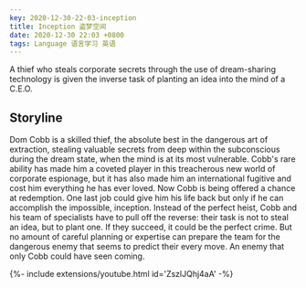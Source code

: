 ```yaml
---
key: 2020-12-30-22-03-inception
title: Inception 盗梦空间
date: 2020-12-30 22:03 +0800
tags: Language 语言学习 英语
---
```


A thief who steals corporate secrets through the use of dream-sharing technology is given the inverse task of planting an idea into the mind of a C.E.O.

## Storyline

Dom Cobb is a skilled thief, the absolute best in the dangerous art of extraction, stealing valuable secrets from deep within the subconscious during the dream state, when the mind is at its most vulnerable. Cobb's rare ability has made him a coveted player in this treacherous new world of corporate espionage, but it has also made him an international fugitive and cost him everything he has ever loved. Now Cobb is being offered a chance at redemption. One last job could give him his life back but only if he can accomplish the impossible, inception. Instead of the perfect heist, Cobb and his team of specialists have to pull off the reverse: their task is not to steal an idea, but to plant one. If they succeed, it could be the perfect crime. But no amount of careful planning or expertise can prepare the team for the dangerous enemy that seems to predict their every move. An enemy that only Cobb could have seen coming.

<div>{%- include extensions/youtube.html id='ZszlJQhj4aA' -%}</div>

<!--more-->

